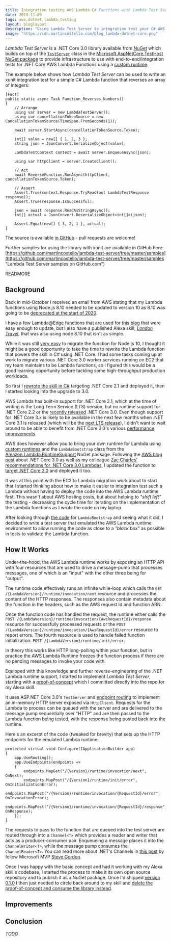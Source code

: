 ```yaml
---
title: Integration testing AWS Lambda C# Functions with Lambda Test Server
date: 2019-11-09
tags: aws,dotnet,lambda,testing
layout: bloglayout
description: "Using Lambda Test Server to integration test your C# AWS Lambda functions for .NET Core locally when using a custom runtime."
image: "https://cdn.martincostello.com/blog_lambda-dotnet-core.png"
---
```


_Lambda Test Server_ is a .NET Core 3.0 library available from [NuGet](https://www.nuget.org/packages/MartinCostello.Testing.AwsLambdaTestServer/ "MartinCostello.Testing.AwsLambdaTestServer on NuGet.org") which builds on top of the [`TestServer`](https://docs.microsoft.com/en-us/dotnet/api/microsoft.aspnetcore.testhost.testserver "TestServer Class on Microsoft Docs") class in the [Microsoft.AspNetCore.TestHost NuGet package](https://www.nuget.org/packages/Microsoft.AspNetCore.TestHost/ "Microsoft.AspNetCore.TestHost on NuGet.org") to provide infrastructure to use with end-to-end/integration tests for .NET Core AWS Lambda Functions using a [custom runtime](https://aws.amazon.com/blogs/developer/net-core-3-0-on-lambda-with-aws-lambdas-custom-runtime/ ".NET Core 3.0 on Lambda with AWS Lambda’s Custom Runtime").

The example below shows how _Lambda Test Server_ can be used to write an xunit integration test for a simple C# Lambda function that reverses an array of integers:

```
[Fact]
public static async Task Function_Reverses_Numbers()
{
    // Arrange
    using var server = new LambdaTestServer();
    using var cancellationTokenSource = new CancellationTokenSource(TimeSpan.FromSeconds(1));

    await server.StartAsync(cancellationTokenSource.Token);

    int[] value = new[] { 1, 2, 3 };
    string json = JsonConvert.SerializeObject(value);

    LambdaTestContext context = await server.EnqueueAsync(json);

    using var httpClient = server.CreateClient();

    // Act
    await ReverseFunction.RunAsync(httpClient, cancellationTokenSource.Token);

    // Assert
    Assert.True(context.Response.TryRead(out LambdaTestResponse response));
    Assert.True(response.IsSuccessful);

    json = await response.ReadAsStringAsync();
    int[] actual = JsonConvert.DeserializeObject<int[]>(json);

    Assert.Equal(new[] { 3, 2, 1 }, actual);
}
```

The source is available [in GitHub](https://github.com/martincostello/lambda-test-server "Lambda Test Server on GitHub.com") - pull requests are welcome!

Further samples for using the library with xunit are available in GitHub here: [https://github.com/martincostello/lambda-test-server/tree/master/samples](https://github.com/martincostello/lambda-test-server/tree/master/samples "Lambda Test Server samples on GitHub.com")

READMORE

## Background

Back in mid-October I received an email from AWS stating that my Lambda functions using Node.js 8.10 needed to be updated to version 10 as 8.10 was going to be [deprecated at the start of 2020](https://docs.aws.amazon.com/lambda/latest/dg/runtime-support-policy.html "AWS Lambda Runtime Support Policy").

I have a few Lambda@Edge functions that are used for [this blog](https://blog.martincostello.com/migrating-from-iis-to-s3/ "Migrating to Amazon S3") that were easy enough to update, but I also have a published Alexa skill, [_London Travel_](https://www.amazon.co.uk/Martin-Costello-London-Travel/dp/B01NB0T86R "London Travel Alexa skill on amazon.co.uk"), that was also using node 8.10 that isn't as simple.

While it was still [very easy](https://github.com/martincostello/alexa-london-travel/pull/123 "Update to Node.js 10") to migrate the function for Node.js 10, I thought it might be a good opportunity to take the time to rewrite the Lambda function that powers the skill in C# using .NET Core. I had some tasks coming up at work to migrate various .NET Core 3.0 worker services running on EC2 that my team maintains to be Lambda functions, so I figured this would be a good learning opportunity before tackling some high-throughput production workloads.

So first I [rewrote the skill in C#](https://github.com/martincostello/alexa-london-travel/pull/124 "Rewrite skill as .NET Core") targeting .NET Core 2.1 and deployed it, then I started looking into the upgrade to 3.0.

AWS Lambda has built-in support for .NET Core 2.1, which at the time of writing is the Long Term Service (LTS) version, but no runtime support for .NET Core 2.2 or the [recently released](https://devblogs.microsoft.com/dotnet/announcing-net-core-3-0/ "Announcing .NET Core 3.0") .NET Core 3.0. Even though support for .NET Core 3.x is likely to be available in the next few months when .NET Core 3.1 is released (which will be the [next LTS release](https://devblogs.microsoft.com/dotnet/announcing-net-core-3-1-preview-1/ "Announcing .NET Core 3.1 Preview 1")), I didn't want to wait around to be able to benefit from .NET Core 3.0's various [performance improvements](https://devblogs.microsoft.com/dotnet/performance-improvements-in-net-core-3-0/ "Performance Improvements in .NET Core 3.0").

AWS does however allow you to bring your own runtime for Lambda using [custom runtimes](https://docs.aws.amazon.com/lambda/latest/dg/runtimes-custom.html "Custom AWS Lambda Runtimes") and the `LambdaBootstrap` class from the [Amazon.Lambda.RuntimeSupport](https://www.nuget.org/packages/Amazon.Lambda.RuntimeSupport/ "Amazon.Lambda.RuntimeSupport on NuGet.org") NuGet package. Following the [AWS blog post](https://aws.amazon.com/blogs/developer/net-core-3-0-on-lambda-with-aws-lambdas-custom-runtime/ ".NET Core 3.0 on Lambda with AWS Lambda’s Custom Runtime") about .NET Core 3.0 as well as my colleague [Zac Charles'](https://twitter.com/zaccharles "Zac Charles on Twitter") [recommendations for .NET Core 3.0 Lambdas](https://medium.com/@zaccharles/net-core-3-0-aws-lambda-benchmarks-and-recommendations-8fee4dc131b0 ".NET Core 3.0 AWS Lambda Benchmarks and Recommendations"), I updated the function to [target .NET Core 3.0](https://github.com/martincostello/alexa-london-travel/pull/137 "Update to .NET Core 3.0") and deployed it too.

It was at this point with the EC2 to Lambda migration work about to start that I started thinking about how to make it easier to integration test such a Lambda without having to deploy the code into the AWS Lambda runtime first. This wasn't about AWS hosting costs, but about helping to _"shift left"_ the testing - decreasing the cycle time for iterating on the implementation of the Lambda functions as I wrote the code on my laptop.

After looking through [the code](https://github.com/aws/aws-lambda-dotnet/tree/master/Libraries/src/Amazon.Lambda.RuntimeSupport "Amazon.Lambda.RuntimeSupport on GitHub.com") for `LambdaBootstrap` and seeing what it did, I decided to write a test server that emulated the AWS Lambda runtime environment to allow running the code as close to a _"black box"_ as possible in tests to validate the Lambda function.

## How It Works

Under-the-hood, the AWS Lambda runtime works by exposing an HTTP API with four resources that are used to drive a message-pump that processes messages, one of which is an "input" with the other three being for "output".

The runtime code effectively runs an infinite while-loop which calls the `GET /{LambdaVersion}/runtime/invocation/next` resource and processes the content of the HTTP responses. The responses also contain metadata about the function in the headers, such as the AWS request Id and function ARN.

Once the function code has handled the request, the runtime either calls the `POST /{LambdaVersion}/runtime/invocation/{AwsRequestId}/response` resource for successfully processed requests or the `POST /{LambdaVersion}/runtime/invocation/{AwsRequestId}/error` resource to report errors. The fourth resource is used to handle failed function initialization: `POST /{LambdaVersion}/runtime/init/error`.

In theory this works like HTTP long-polling within your function, but in practice the AWS Lambda Runtime freezes the function process if there are no pending messages to invoke your code with.

Equipped with this knowledge and further reverse-engineering of the .NET Lambda runtime support, I started to implement _Lambda Test Server_, starting with a [proof-of-concept](https://github.com/martincostello/alexa-london-travel/pull/139 "Add Lambda test server for integration tests") which I committed directly into the repo for my Alexa skill.

It uses ASP.NET Core 3.0's `TestServer` and [endpoint routing](https://docs.microsoft.com/en-us/aspnet/core/fundamentals/routing?view=aspnetcore-3.0 "Routing in ASP.NET Core") to implement an in-memory HTTP server exposed via `HttpClient`. Requests for the Lambda to process can be queued with the server and are delivered to the message pump sequentially over "HTTP" and are then passed to the Lambda function being tested, with the response being posted back into the runtime.

Here's an excerpt of the code (tweaked for brevity) that sets up the HTTP endpoints for the emulated Lambda runtime:

```
protected virtual void Configure(IApplicationBuilder app)
{
    app.UseRouting();
    app.UseEndpoints(endpoints =>
    {
        endpoints.MapGet("/{Version}/runtime/invocation/next", OnNext);
        endpoints.MapPost("/{Version}/runtime/init/error", OnInitializationError);
        endpoints.MapPost("/{Version}/runtime/invocation/{RequestId}/error", OnInvocationError);
        endpoints.MapPost("/{Version}/runtime/invocation/{RequestId}/response", OnResponse);
    });
}
```

The requests to pass to the function that are queued into the test server are routed through into a `Channel<T>` which provides a reader and writer that acts as a producer-consumer pair. Enqueueing a message places it into the `ChannelWriter<T>`, while the message pump consumes the `ChannelReader<T>`. You can read more about .NET's Channels in [this post](https://www.stevejgordon.co.uk/an-introduction-to-system-threading-channels "An Introduction to System.Threading.Channels") by fellow Microsoft MVP [Steve Gordon](https://twitter.com/stevejgordon "Steve Gordon on Twitter").

Once I was happy with the basic concept and had it working with my Alexa skill's codebase, I started the process to make it its own open source repository and to publish it as a NuGet package. Once I'd shipped [version 0.1.0](https://github.com/martincostello/lambda-test-server/releases/tag/v0.1.0 "AWS Lambda Test Server v0.1.0") I then just needed to circle back around to my skill and [delete the proof-of-concept and consume the library instead](https://github.com/martincostello/alexa-london-travel/pull/140 "Use AwsLambdaTestServer NuGet package").

## Improvements

## Conclusion

_TODO_

<!--

[](https://github.com/aws/aws-lambda-dotnet/pull/540 "Suggested changes for LambdaBootstrap testability")

[](https://github.com/martincostello/lambda-test-server/pull/17 "Remove workarounds for Amazon.Lambda.RuntimeSupport")

[](https://github.com/martincostello/alexa-london-travel/pull/152 "Update lambda-test-server")

<blockquote class="twitter-tweet"><p lang="en" dir="ltr">I’m here for the snooping 👀 I’m sure <a href="https://twitter.com/socketnorm?ref_src=twsrc%5Etfw">@socketnorm</a> would be interested to see what you have built.</p>&mdash; Stuart Lang (@stuartblang) <a href="https://twitter.com/stuartblang/status/1190949491781914624?ref_src=twsrc%5Etfw">November 3, 2019</a></blockquote> <script async src="https://platform.twitter.com/widgets.js" charset="utf-8"></script>

[](https://twitter.com/stuartblang "Stuart Lang on Twitter")

[](https://twitter.com/socketnorm "Norm Johanson on Twitter")

-->

